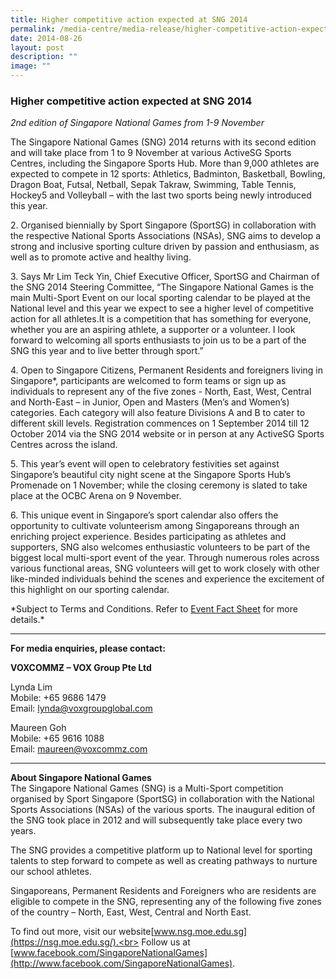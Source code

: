 ```yaml
---
title: Higher competitive action expected at SNG 2014
permalink: /media-centre/media-release/higher-competitive-action-expected-at-sng-2014/
date: 2014-08-26
layout: post
description: ""
image: ""
---
```

### **Higher competitive action expected at SNG 2014**

_2nd edition of Singapore National Games from 1-9 November_

The Singapore National Games (SNG) 2014 returns with its second edition and will take place from 1 to 9 November at various ActiveSG Sports Centres, including the Singapore Sports Hub. More than 9,000 athletes are expected to compete in 12 sports: Athletics, Badminton, Basketball, Bowling, Dragon Boat, Futsal, Netball, Sepak Takraw, Swimming, Table Tennis, Hockey5 and Volleyball – with the last two sports being newly introduced this year. 

2\. Organised biennially by Sport Singapore (SportSG) in collaboration with the respective National Sports Associations (NSAs), SNG aims to develop a strong and inclusive sporting culture driven by passion and enthusiasm, as well as to promote active and healthy living. 

3\. Says Mr Lim Teck Yin, Chief Executive Officer, SportSG and Chairman of the SNG 2014 Steering Committee, “The Singapore National Games is the main Multi-Sport Event on our local sporting calendar to be played at the National level and this year we expect to see a higher level of competitive action for all athletes.It is a competition that has something for everyone, whether you are an aspiring athlete, a supporter or a volunteer. I look forward to welcoming all sports enthusiasts to join us to be a part of the SNG this year and to live better through sport.”

4\. Open to Singapore Citizens, Permanent Residents and foreigners living in Singapore*, participants are welcomed to form teams or sign up as individuals to represent any of the five zones - North, East, West, Central and North-East – in Junior, Open and Masters (Men’s and Women’s) categories. Each category will also feature Divisions A and B to cater to different skill levels. Registration commences on 1 September 2014 till 12 October 2014 via the SNG 2014 website or in person at any ActiveSG Sports Centres across the island. 

5\. This year’s event will open to celebratory festivities set against Singapore’s beautiful city night scene at the Singapore Sports Hub’s Promenade on 1 November; while the closing ceremony is slated to take place at the OCBC Arena on 9 November.

6\. This unique event in Singapore’s sport calendar also offers the opportunity to cultivate volunteerism among Singaporeans through an enriching project experience. Besides participating as athletes and supporters, SNG also welcomes enthusiastic volunteers to be part of the biggest local multi-sport event of the year. Through numerous roles across various functional areas, SNG volunteers will get to work closely with other like-minded individuals behind the scenes and experience the excitement of this highlight on our sporting calendar.

\*Subject to Terms and Conditions. Refer to [Event Fact Sheet](/files/Media%20Centre/Media%20Release/2014/August/SNG%202014%20Fact%20Sheet%20final.pdf) for more details.*

---

**For media enquiries, please contact:**
<br>

**VOXCOMMƵ – VOX Group Pte Ltd**

Lynda Lim<br>
Mobile: +65 9686 1479<br>
Email: [lynda@voxgroupglobal.com](mailto:lynda@voxgroupglobal.com)

Maureen Goh<br>
Mobile: +65 9616 1088<br>
Email: [maureen@voxcommz.com](mailto:maureen@voxcommz.com)

---

**About Singapore National Games**<br>
The Singapore National Games (SNG) is a Multi-Sport competition organised by Sport Singapore (SportSG) in collaboration with the National Sports Associations (NSAs) of the various sports. The inaugural edition of the SNG took place in 2012 and will subsequently take place every two years.

The SNG provides a competitive platform up to National level for sporting talents to step forward to compete as well as creating pathways to nurture our school athletes.

Singaporeans, Permanent Residents and Foreigners who are residents are eligible to compete in the SNG, representing any of the following five zones of the country – North, East, West, Central and North East.

To find out more, visit our website[www.nsg.moe.edu.sg](https://nsg.moe.edu.sg/).<br>
Follow us at [www.facebook.com/SingaporeNationalGames](http://www.facebook.com/SingaporeNationalGames).